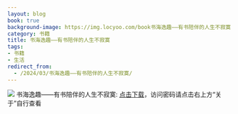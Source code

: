 ```yaml
---
layout: blog
book: true
background-image: https://img.locyoo.com/book书海逸趣——有书陪伴的人生不寂寞.jpg
category: 书籍
title: 书海逸趣——有书陪伴的人生不寂寞
tags:
- 书籍
- 生活
redirect_from:
  - /2024/03/书海逸趣——有书陪伴的人生不寂寞/
---
```

![](https://img.locyoo.com/book书海逸趣——有书陪伴的人生不寂寞.jpg)
书海逸趣——有书陪伴的人生不寂寞: <a name = "ref1" href="https://url18.ctfile.com/f/50983618-1380725047-edce6f?p=3619">点击下载</a>，访问密码请点击右上方“关于”自行查看